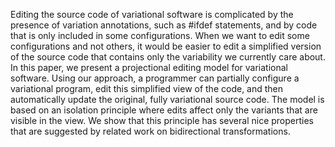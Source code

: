 Editing the source code of variational software is complicated by the presence
of variation annotations, such as #ifdef statements, and by code that is only
included in some configurations. When we want to edit some configurations and
not others, it would be easier to edit a simplified version of the source code
that contains only the variability we currently care about. In this paper, we
present a projectional editing model for variational software. Using our
approach, a programmer can partially configure a variational program, edit this
simplified view of the code, and then automatically update the original, fully
variational source code. The model is based on an isolation principle where
edits affect only the variants that are visible in the view. We show that this
principle has several nice properties that are suggested by related work on
bidirectional transformations.
